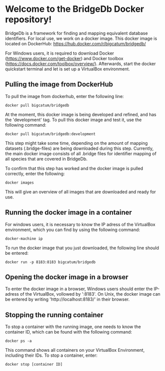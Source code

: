 # Welcome to the BridgeDb Docker repository!

BridgeDb is a framework for finding and mapping equivalent database identifiers. For local use, we work on a docker image. This docker image is located on DockerHub: https://hub.docker.com/r/bigcatum/bridgedb/

For Windows users, it is required to download Docker (https://www.docker.com/get-docker) and Docker toolbox (https://docs.docker.com/toolbox/overview/). Afterwards, start the docker quickstart terminal and let is set up a VirtualBox environment.

## Pulling the image from DockerHub

To pull the image from dockerhub, enter the following line:

    docker pull bigcatum/bridgedb

At the moment, this docker image is being developed and refined, and has the 'development' tag. To pull this docker image and test it, use the following command:

    docker pull bigcatum/bridgedb:development

This step might take some time, depending on the amount of mapping datasets (.bridge-files) are being downloaded during this step. Currently, the main docker image consists of all .bridge files for identifier mapping of all species that are covered in BridgeDb.

To confirm that this step has worked and the docker image is pulled correctly, enter the following:

    docker images

This will give an overview of all images that are downloaded and ready for use.

## Running the docker image in a container

For windows users, it is necessary to know the IP adress of the VirtualBox environment, which you can find by using the following command:

    docker-machine ip

To run the docker image that you just downloaded, the following line should be entered:

    docker run -p 8183:8183 bigcatum/bridgedb

## Opening the docker image in a browser

To enter the docker image in a browser, Windows users should enter the IP-adress of the VirtualBox, vollowed by ':8183'. On Unix, the docker image can be entered by writing 'http://localhost:8183/' in their browser.

## Stopping the running container

To stop a container with the running image, one needs to know the container ID, which can be found with the following command:

    docker ps -a
    
This command shows all containers on your VirtualBox Environment, including their IDs. To stop a container, enter:

    docker stop [container ID]

